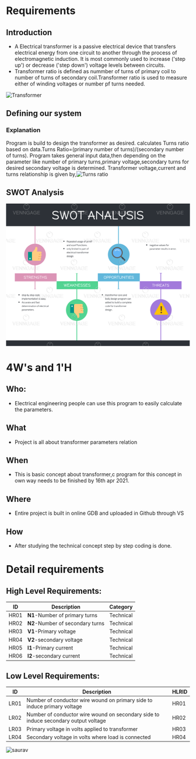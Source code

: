 # Requirements
## Introduction
* A Electrical transformer is a passive electrical device that transfers electrical energy from one circuit to another through the process of electromagnetic induction. It is most commonly used to increase ('step up') or decrease ('step down') voltage levels between circuits.
* Transformer ratio is defined as nummber of turns of primary coil to number of turns of secondary coil.Transformer ratio is used to measure either of winding voltages or number pf turns needed.


![Transformer](https://learnabout-electronics.org/ac_theory/images/tranformer-basic.jpg) 
## Defining our system
### Explanation
Program is build to design the transformer as desired.
calculates Turns ratio based on data.Turns Ratio=(primary number of turns)/(secondary number of turns).
Program takes general input data,then depending on the parameter like number of primary turns,primary voltage,secondary turns for desired secondary voltage is determined.
Transformer voltage,current and turns relationship is given by,![Turns ratio](https://qph.fs.quoracdn.net/main-qimg-02b05af4d7ebccd5c3d5e8c480884b43.webp)

## SWOT Analysis
![SWOT](SWOT.png)

# 4W&#39;s and 1&#39;H

## Who:
* Electrical engineering people can use this program to easily calculate the parameters.

## What
* Project is all about transformer parameters relation

## When
* This is basic concept about transformer,c program for this concept in own way needs to be finished by 16th apr 2021.
## Where
* Entire project is built in online GDB and uploaded in Github through VS
## How
* After studying the technical concept step by step coding is done.

# Detail requirements
## High Level Requirements: 
| ID | Description | Category | 
| ---- | ----- | ------- | 
|HR01| **N1**-Number of primary turns| Technical|
HR02| **N2**-Number of secondary turns| Technical|
|HR03| **V1**-Primary voltage| Technical|
|HR04| **V2**-secondary voltage| Technical|
|HR05| **I1**-Primary current| Technical|
|HR06| **I2**-secondary current| Technical|
## Low Level Requirements: 
| ID | Description | HLRID | 
| ---- | ----- | ------- | 
|LR01| Number of conductor wire wound on primary side to induce primary voltage|HR01|
|LR02|Number of conductor wire wound on secondary side to induce secondary output voltage|HR02|
|LR03|Primary voltage in volts applied to transformer|HR03|
|LR04|Secondary voltage in volts where load is connected|HR04|
![saurav]()